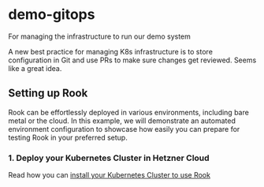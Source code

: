 # demo-gitops

For managing the infrastructure to run our demo system

A new best practice for managing K8s infrastructure is to store configuration in Git and use PRs to make sure changes get reviewed. Seems like a great idea.

## Setting up Rook

Rook can be effortlessly deployed in various environments, including bare metal or the cloud. 
In this example, we will demonstrate an automated environment configuration to showcase how easily you can prepare for testing Rook in your preferred setup.


### 1. Deploy your Kubernetes Cluster in Hetzner Cloud

Read how you can [install your Kubernetes Cluster to use Rook](kubernetes-cluster-demo/docs/setup-demo.md)






